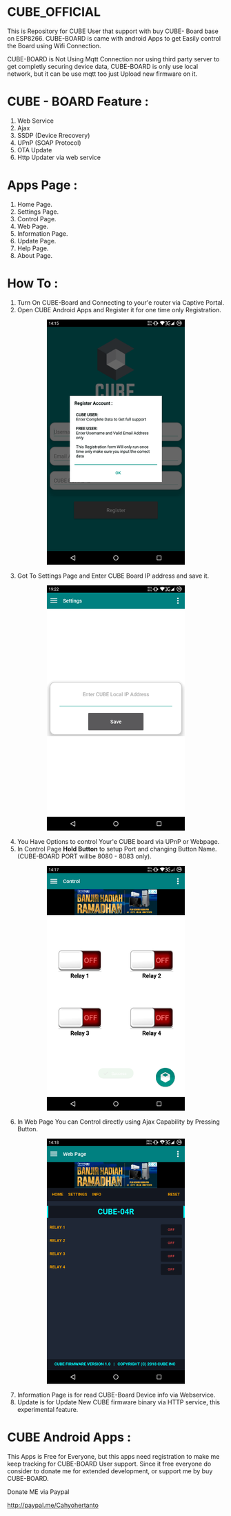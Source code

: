 # CUBE_OFFICIAL

This is Repository for CUBE User that support with buy CUBE- Board base on ESP8266.
CUBE-BOARD is came with android Apps to get Easily control the Board using Wifi Connection.

CUBE-BOARD is Not Using Mqtt Connection nor using third party server to get completly securing device data,
CUBE-BOARD is only use local network, but it can be use mqtt too just Upload new firmware on it.

# CUBE - BOARD Feature :

1. Web Service
2. Ajax
3. SSDP (Device Rrecovery)
4. UPnP (SOAP Protocol)
5. OTA Update
6. Http Updater via web service

# Apps Page : 
1. Home Page.
2. Settings Page.
3. Control Page.
4. Web Page.
5. Information Page.
6. Update Page.
7. Help Page.
8. About Page.

# How To :
1. Turn On CUBE-Board and Connecting to your'e router via Captive Portal.
2. Open CUBE Android Apps and Register it for one time only Registration.

<p align="center">
  <img src="https://github.com/Kecubunk/CUBE_Official/blob/master/CUBE_image/opening.png" width="320"/>
</p>

3. Got To Settings Page  and Enter CUBE Board IP address and save it.

<p align="center">
  <img src="https://github.com/Kecubunk/CUBE_Official/blob/master/CUBE_Apps_View/2018_06_19_19.22.40.png" width="320"/>
</p>

4. You Have Options to control Your'e CUBE board via UPnP or Webpage.
5. In Control Page <b>Hold Button</b> to setup Port and changing Button Name. (CUBE-BOARD PORT willbe 8080 - 8083 only).

<p align="center">
  <img src="https://github.com/Kecubunk/CUBE_Official/blob/master/CUBE_image/control2.png" width="320"/>
</p>

6. In Web Page You can Control directly using Ajax Capability by Pressing Button.

<p align="center">
  <img src="https://github.com/Kecubunk/CUBE_Official/blob/master/CUBE_image/webpage.png" width="320"/>
</p>

7. Information Page is for read CUBE-Board Device info via Webservice.
8. Update is for Update New CUBE firmware binary via HTTP service, this experimental feature.

# CUBE Android Apps :

This Apps is Free for Everyone, but this apps need registration to make me keep tracking for CUBE-BOARD User support. 
Since it free everyone do consider to donate me for extended development, or support me by buy CUBE-BOARD.

Donate ME via Paypal 

http://paypal.me/Cahyohertanto
